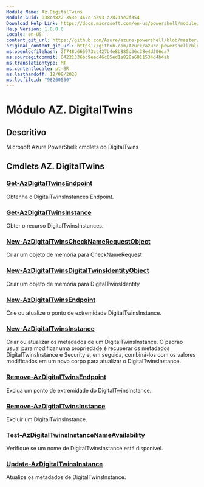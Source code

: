 ```yaml
---
Module Name: Az.DigitalTwins
Module Guid: 938cd822-353e-462c-a393-a2871ae2f354
Download Help Link: https://docs.microsoft.com/en-us/powershell/module/az.digitaltwins
Help Version: 1.0.0.0
Locale: en-US
content_git_url: https://github.com/Azure/azure-powershell/blob/master/src/DigitalTwins/help/Az.DigitalTwins.md
original_content_git_url: https://github.com/Azure/azure-powershell/blob/master/src/DigitalTwins/help/Az.DigitalTwins.md
ms.openlocfilehash: 2f748b665973cc427b4e8b885d36c38e4d206ca7
ms.sourcegitcommit: 04221336bc9eed46c05ed1e828a6811534d4b4ab
ms.translationtype: MT
ms.contentlocale: pt-BR
ms.lasthandoff: 12/08/2020
ms.locfileid: "98260550"
---
```

# Módulo AZ. DigitalTwins
## Descritivo
Microsoft Azure PowerShell: cmdlets do DigitalTwins

## Cmdlets AZ. DigitalTwins
### [Get-AzDigitalTwinsEndpoint](Get-AzDigitalTwinsEndpoint.md)
Obtenha o DigitalTwinsInstances Endpoint.

### [Get-AzDigitalTwinsInstance](Get-AzDigitalTwinsInstance.md)
Obter o recurso DigitalTwinsInstances.

### [New-AzDigitalTwinsCheckNameRequestObject](New-AzDigitalTwinsCheckNameRequestObject.md)
Criar um objeto de memória para CheckNameRequest

### [New-AzDigitalTwinsDigitalTwinsIdentityObject](New-AzDigitalTwinsDigitalTwinsIdentityObject.md)
Criar um objeto de memória para DigitalTwinsIdentity

### [New-AzDigitalTwinsEndpoint](New-AzDigitalTwinsEndpoint.md)
Crie ou atualize o ponto de extremidade DigitalTwinsInstance.

### [New-AzDigitalTwinsInstance](New-AzDigitalTwinsInstance.md)
Criar ou atualizar os metadados de um DigitalTwinsInstance.
O padrão usual para modificar uma propriedade é recuperar os metadados DigitalTwinsInstance e Security e, em seguida, combiná-los com os valores modificados em um novo corpo para atualizar o DigitalTwinsInstance.

### [Remove-AzDigitalTwinsEndpoint](Remove-AzDigitalTwinsEndpoint.md)
Exclua um ponto de extremidade do DigitalTwinsInstance.

### [Remove-AzDigitalTwinsInstance](Remove-AzDigitalTwinsInstance.md)
Excluir um DigitalTwinsInstance.

### [Test-AzDigitalTwinsInstanceNameAvailability](Test-AzDigitalTwinsInstanceNameAvailability.md)
Verifique se um nome de DigitalTwinsInstance está disponível.

### [Update-AzDigitalTwinsInstance](Update-AzDigitalTwinsInstance.md)
Atualize os metadados de DigitalTwinsInstance.

